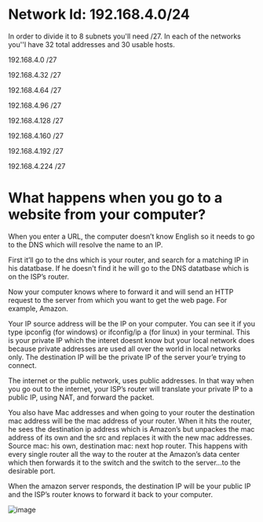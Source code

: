 # Network Id: 192.168.4.0/24 

In order to divide it to 8 subnets you'll need /27. In each of the networks you''l have 32 total addresses and 30 usable hosts.  

192.168.4.0 /27  

192.168.4.32 /27  

192.168.4.64 /27 

192.168.4.96 /27 

192.168.4.128 /27  

192.168.4.160 /27  

192.168.4.192 /27  

192.168.4.224 /27  

 

# What happens when you go to a website from your computer?  

When you enter a URL, the computer doesn’t know English so it needs to go to the DNS which will resolve the name to an IP.  

First it’ll go to the dns which is your router, and search for a matching IP in his datatbase. If he doesn't find it he will go to the DNS datatbase which is on the ISP’s router.  

Now your computer knows where to forward it and will send an HTTP request to the server from which you want to get the web page. For example, Amazon.  

Your IP source address will be the IP on your computer. You can see it if you type ipconfig (for windows) or ifconfig/ip a (for linux) in your terminal. This is your private IP which the interet doesnt know but your local network does because private addresses are used all over the world in local networks only. The destination IP will be the private IP of the server your’e trying to connect. 

The internet or the public network, uses public addresses. In that way when you go out to the internet, your ISP’s router will translate your private IP to a public IP, using NAT, and forward the packet. 

You also have Mac addresses and when going to your router the destination mac address will be the mac address of your router. When it hits the router, he sees the destination ip address which is Amazon’s but unpackes the mac address of its own and the src and replaces it with the new mac addresses. Source mac: his own, destination mac: next hop router. This happens with every single router all the way to the router at the Amazon’s data center which then forwards it to the switch and the switch to the server...to the desirable port.  

When the amazon server responds, the destination IP will be your public IP and the ISP’s router knows to forward it back to your computer.  


![image](https://user-images.githubusercontent.com/98810962/178142289-1082821b-8d13-47ab-87a2-293465021f2a.png)
